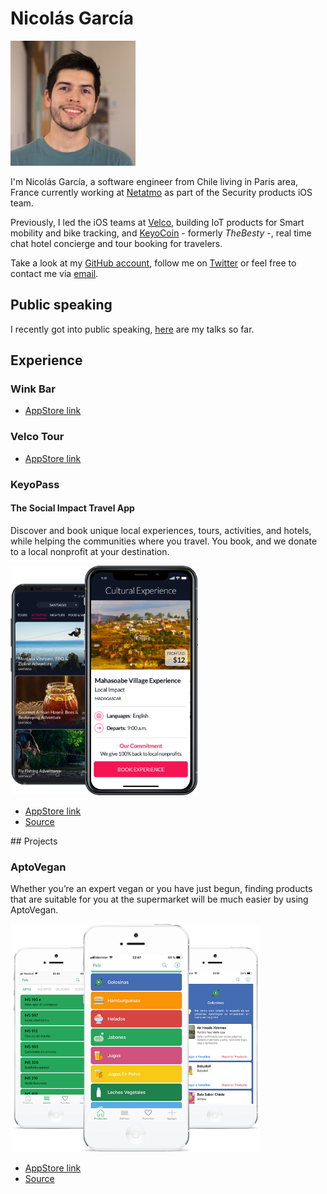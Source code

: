 # Nicolás García

<img src="./img/speaker_avatar_500.jpg" 
	alt="Profile photo" 
	style="width: 200px; height:200px" />

I'm Nicolás García, a software engineer from Chile living in Paris area, France currently working at [Netatmo](https://www.netatmo.com) as part of the Security products iOS team.

Previously, I led the iOS teams at [Velco](https://velco.bike), building IoT products for Smart mobility and bike tracking, and [KeyoCoin](https://keyopass.com) - formerly _TheBesty_ -,  real time chat hotel concierge and tour booking for travelers.

Take a look at my [GitHub account](https://github.com/nicoonguitar), follow me on [Twitter](https://twitter.com/nicoonguitar) or feel free to contact me via [email](mailto:nigarcia88@gmail.com).

## Public speaking

I recently got into public speaking, [here](https://github.com/nicoonguitar/talks) are my talks so far.

## Experience

### Wink Bar

* [AppStore link](https://apps.apple.com/fr/app/wink-bar-bike-gps-tracking/id1386766589)

### Velco Tour

* [AppStore link](https://apps.apple.com/fr/app/velco-tour-tourism-guide/id1447098734)

### KeyoPass

#### The Social Impact Travel App

Discover and book unique local experiences, tours, activities, and hotels, while helping the communities where you travel. You book, and we donate to a local nonprofit at your destination.

<img src="./img/keyopass_phone_screens_experiences.png" 
	alt="Profile photo" 
	style="width: 300px" />

* [AppStore link](https://itunes.apple.com/us/app/keyopass-your-crypto-concierge/id1020945768)
* [Source](https://keyopass.com)

## Projects

### AptoVegan

Whether you’re an expert vegan or you have just begun, finding products that are suitable for you at the supermarket will be much easier by using AptoVegan.

<img src="./img/aptovegan_iphone2.png" 
	alt="Profile photo" 
	style="width: 400px" />


* [AppStore link](https://apps.apple.com/ar/app/aptovegan/id1281331534)
* [Source](https://aptovegan.com/en/)
